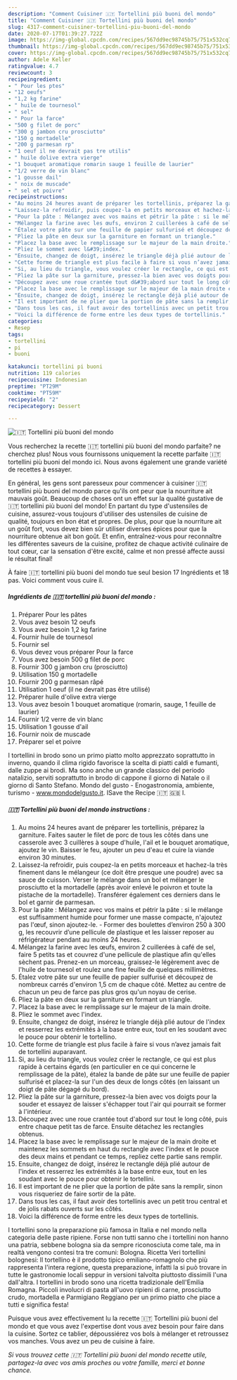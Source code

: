 ```yaml
---
description: "Comment Cuisiner 🇮🇹 Tortellini più buoni del mondo"
title: "Comment Cuisiner 🇮🇹 Tortellini più buoni del mondo"
slug: 4317-comment-cuisiner-tortellini-piu-buoni-del-mondo
date: 2020-07-17T01:39:27.722Z
image: https://img-global.cpcdn.com/recipes/567dd9ec98745b75/751x532cq70/🇮🇹-tortellini-piu-buoni-del-mondo-photo-principale-de-la-recette.jpg
thumbnail: https://img-global.cpcdn.com/recipes/567dd9ec98745b75/751x532cq70/🇮🇹-tortellini-piu-buoni-del-mondo-photo-principale-de-la-recette.jpg
cover: https://img-global.cpcdn.com/recipes/567dd9ec98745b75/751x532cq70/🇮🇹-tortellini-piu-buoni-del-mondo-photo-principale-de-la-recette.jpg
author: Adele Keller
ratingvalue: 4.7
reviewcount: 3
recipeingredient:
- " Pour les ptes"
- "12 oeufs"
- "1,2 kg farine"
- " huile de tournesol"
- " sel"
- " Pour la farce"
- "500 g filet de porc"
- "300 g jambon cru prosciutto"
- "150 g mortadelle"
- "200 g parmesan rp"
- "1 oeuf il ne devrait pas tre utilis"
- " huile dolive extra vierge"
- "1 bouquet aromatique romarin sauge 1 feuille de laurier"
- "1/2 verre de vin blanc"
- "1 gousse dail"
- " noix de muscade"
- " sel et poivre"
recipeinstructions:
- "Au moins 24 heures avant de préparer les tortellinis, préparez la garniture. Faites sauter le filet de porc de tous les côtés dans une casserole avec 3 cuillères à soupe d&#39;huile, l&#39;ail et le bouquet aromatique, ajoutez le vin. Baisser le feu, ajouter un peu d&#39;eau et cuire la viande environ 30 minutes."
- "Laissez-la refroidir, puis coupez-la en petits morceaux et hachez-la très finement dans le mélangeur (ce doit être presque une poudre) avec sa sauce de cuisson. Verser le mélange dans un bol et mélanger le prosciutto et la mortadelle (après avoir enlevé le poivron et toute la pistache de la mortadelle). Transférer également ces derniers dans le bol et garnir de parmesan."
- "Pour la pâte : Mélangez avec vos mains et pétrir la pâte : si le mélange est suffisamment humide pour former une masse compacte, n&#39;ajoutez pas l&#39;œuf, sinon ajoutez-le.  Former des boulettes d’environ 250 à 300 g, les recouvrir d’une pellicule de plastique et les laisser reposer au réfrigérateur pendant au moins 24 heures."
- "Mélangez la farine avec les œufs, environ 2 cuillerées à café de sel, faire 5 petits tas et couvrez d&#39;une pellicule de plastique afin qu&#39;elles sèchent pas. Prenez-en un morceau, graissez-le légèrement avec de l&#39;huile de tournesol et roulez une fine feuille de quelques millimètres."
- "Étalez votre pâte sur une feuille de papier sulfurisé et découpez de nombreux carrés d&#39;environ 1,5 cm de chaque côté. Mettez au centre de chacun un peu de farce pas plus gros qu&#39;un noyau de cerise."
- "Pliez la pâte en deux sur la garniture en formant un triangle."
- "Placez la base avec le remplissage sur le majeur de la main droite."
- "Pliez le sommet avec l&#39;index."
- "Ensuite, changez de doigt, insérez le triangle déjà plié autour de l&#39;index et resserrez les extrémités à la base entre eux, tout en les soudant avec le pouce pour obtenir le tortellino."
- "Cette forme de triangle est plus facile à faire si vous n’avez jamais fait de tortellini auparavant."
- "Si, au lieu du triangle, vous voulez créer le rectangle, ce qui est plus rapide à certains égards (en particulier en ce qui concerne le remplissage de la pâte), étalez la bande de pâte sur une feuille de papier sulfurisé et placez-la sur l&#39;un des deux de longs côtés (en laissant un doigt de pâte dégagé du bord)."
- "Pliez la pâte sur la garniture, pressez-la bien avec vos doigts pour la souder et essayez de laisser s&#39;échapper tout l&#39;air qui pourrait se former à l&#39;intérieur."
- "Découpez avec une roue crantée tout d&#39;abord sur tout le long côté, puis entre chaque petit tas de farce. Ensuite détachez les rectangles obtenus."
- "Placez la base avec le remplissage sur le majeur de la main droite et maintenez les sommets en haut du rectangle avec l&#39;index et le pouce des deux mains et pendant ce temps, repliez cette partie sans remplir."
- "Ensuite, changez de doigt, insérez le rectangle déjà plié autour de l&#39;index et resserrez les extrémités à la base entre eux, tout en les soudant avec le pouce pour obtenir le tortellini."
- "Il est important de ne plier que la portion de pâte sans la remplir, sinon vous risqueriez de faire sortir de la pâte."
- "Dans tous les cas, il faut avoir des tortellinis avec un petit trou central et de jolis rabats ouverts sur les côtés."
- "Voici la différence de forme entre les deux types de tortellinis."
categories:
- Resep
tags:
- tortellini
- pi
- buoni

katakunci: tortellini pi buoni 
nutrition: 119 calories
recipecuisine: Indonesian
preptime: "PT29M"
cooktime: "PT59M"
recipeyield: "2"
recipecategory: Dessert

---
```



![🇮🇹 Tortellini più buoni del mondo](https://img-global.cpcdn.com/recipes/567dd9ec98745b75/751x532cq70/🇮🇹-tortellini-piu-buoni-del-mondo-photo-principale-de-la-recette.jpg)

Vous recherchez la recette 🇮🇹 tortellini più buoni del mondo parfaite? ne cherchez plus! Nous vous fournissons uniquement la recette parfaite 🇮🇹 tortellini più buoni del mondo ici. Nous avons également une grande variété de recettes à essayer.

En général, les gens sont paresseux pour commencer à cuisiner 🇮🇹 tortellini più buoni del mondo parce qu'ils ont peur que la nourriture ait mauvais goût. Beaucoup de choses ont un effet sur la qualité gustative de 🇮🇹 tortellini più buoni del mondo! En partant du type d'ustensiles de cuisine, assurez-vous toujours d'utiliser des ustensiles de cuisine de qualité, toujours en bon état et propres. De plus, pour que la nourriture ait un goût fort, vous devez bien sûr utiliser diverses épices pour que la nourriture obtenue ait bon goût. Et enfin, entraînez-vous pour reconnaître les différentes saveurs de la cuisine, profitez de chaque activité culinaire de tout cœur, car la sensation d'être excité, calme et non pressé affecte aussi le résultat final!

<!--inarticleads1-->

À faire 🇮🇹 tortellini più buoni del mondo tue seul besion 17 Ingrédients et 18 pas. Voici comment vous cuire il.

##### Ingrédients de 🇮🇹 tortellini più buoni del mondo :

1. Préparer  Pour les pâtes
1. Vous avez besoin 12 oeufs
1. Vous avez besoin 1,2 kg farine
1. Fournir  huile de tournesol
1. Fournir  sel
1. Vous devez vous préparer  Pour la farce
1. Vous avez besoin 500 g filet de porc
1. Fournir 300 g jambon cru (prosciutto)
1. Utilisation 150 g mortadelle
1. Fournir 200 g parmesan râpé
1. Utilisation 1 oeuf (il ne devrait pas être utilisé)
1. Préparer  huile d&#39;olive extra vierge
1. Vous avez besoin 1 bouquet aromatique (romarin, sauge, 1 feuille de laurier)
1. Fournir 1/2 verre de vin blanc
1. Utilisation 1 gousse d&#39;ail
1. Fournir  noix de muscade
1. Préparer  sel et poivre


I tortellini in brodo sono un primo piatto molto apprezzato soprattutto in inverno, quando il clima rigido favorisce la scelta di piatti caldi e fumanti, dalle zuppe ai brodi. Ma sono anche un grande classico del periodo natalizio, serviti soprattutto in brodo di cappone il giorno di Natale o il giorno di Santo Stefano. Mondo del gusto - Enogastronomia, ambiente, turismo - www.mondodelgusto.it. ISave the Recipe 🇮🇹 🇬🇧 I. 

<!--inarticleads2-->

##### 🇮🇹 Tortellini più buoni del mondo instructions :

1. Au moins 24 heures avant de préparer les tortellinis, préparez la garniture. Faites sauter le filet de porc de tous les côtés dans une casserole avec 3 cuillères à soupe d&#39;huile, l&#39;ail et le bouquet aromatique, ajoutez le vin. Baisser le feu, ajouter un peu d&#39;eau et cuire la viande environ 30 minutes.
1. Laissez-la refroidir, puis coupez-la en petits morceaux et hachez-la très finement dans le mélangeur (ce doit être presque une poudre) avec sa sauce de cuisson. Verser le mélange dans un bol et mélanger le prosciutto et la mortadelle (après avoir enlevé le poivron et toute la pistache de la mortadelle). Transférer également ces derniers dans le bol et garnir de parmesan.
1. Pour la pâte : Mélangez avec vos mains et pétrir la pâte : si le mélange est suffisamment humide pour former une masse compacte, n&#39;ajoutez pas l&#39;œuf, sinon ajoutez-le.  - Former des boulettes d’environ 250 à 300 g, les recouvrir d’une pellicule de plastique et les laisser reposer au réfrigérateur pendant au moins 24 heures.
1. Mélangez la farine avec les œufs, environ 2 cuillerées à café de sel, faire 5 petits tas et couvrez d&#39;une pellicule de plastique afin qu&#39;elles sèchent pas. Prenez-en un morceau, graissez-le légèrement avec de l&#39;huile de tournesol et roulez une fine feuille de quelques millimètres.
1. Étalez votre pâte sur une feuille de papier sulfurisé et découpez de nombreux carrés d&#39;environ 1,5 cm de chaque côté. Mettez au centre de chacun un peu de farce pas plus gros qu&#39;un noyau de cerise.
1. Pliez la pâte en deux sur la garniture en formant un triangle.
1. Placez la base avec le remplissage sur le majeur de la main droite.
1. Pliez le sommet avec l&#39;index.
1. Ensuite, changez de doigt, insérez le triangle déjà plié autour de l&#39;index et resserrez les extrémités à la base entre eux, tout en les soudant avec le pouce pour obtenir le tortellino.
1. Cette forme de triangle est plus facile à faire si vous n’avez jamais fait de tortellini auparavant.
1. Si, au lieu du triangle, vous voulez créer le rectangle, ce qui est plus rapide à certains égards (en particulier en ce qui concerne le remplissage de la pâte), étalez la bande de pâte sur une feuille de papier sulfurisé et placez-la sur l&#39;un des deux de longs côtés (en laissant un doigt de pâte dégagé du bord).
1. Pliez la pâte sur la garniture, pressez-la bien avec vos doigts pour la souder et essayez de laisser s&#39;échapper tout l&#39;air qui pourrait se former à l&#39;intérieur.
1. Découpez avec une roue crantée tout d&#39;abord sur tout le long côté, puis entre chaque petit tas de farce. Ensuite détachez les rectangles obtenus.
1. Placez la base avec le remplissage sur le majeur de la main droite et maintenez les sommets en haut du rectangle avec l&#39;index et le pouce des deux mains et pendant ce temps, repliez cette partie sans remplir.
1. Ensuite, changez de doigt, insérez le rectangle déjà plié autour de l&#39;index et resserrez les extrémités à la base entre eux, tout en les soudant avec le pouce pour obtenir le tortellini.
1. Il est important de ne plier que la portion de pâte sans la remplir, sinon vous risqueriez de faire sortir de la pâte.
1. Dans tous les cas, il faut avoir des tortellinis avec un petit trou central et de jolis rabats ouverts sur les côtés.
1. Voici la différence de forme entre les deux types de tortellinis.


I tortellini sono la preparazione più famosa in Italia e nel mondo nella categoria delle paste ripiene. Forse non tutti sanno che i tortellini non hanno una patria, sebbene bologna sia da sempre riconosciuta come tale, ma in realtà vengono contesi tra tre comuni: Bologna. Ricetta Veri tortellini bolognesi: Il tortellino è il prodotto tipico emiliano-romagnolo che più rappresenta l&#39;intera regione, questa preparazione, infatti la si può trovare in tutte le gastronomie locali seppur in versioni talvolta piuttosto dissimili l&#39;una dall&#39;altra. I tortellini in brodo sono una ricetta tradizionale dell&#39;Emilia Romagna. Piccoli involucri di pasta all&#39;uovo ripieni di carne, prosciutto crudo, mortadella e Parmigiano Reggiano per un primo piatto che piace a tutti e significa festa! 

<!--inarticleads1-->

<p>
Puisque vous avez effectivement lu la recette 🇮🇹 Tortellini più buoni del mondo et que vous avez l'expertise dont vous avez besoin pour faire dans la cuisine. Sortez ce tablier, dépoussiérez vos bols à mélanger et retroussez vos manches. Vous avez un peu de cuisine à faire.
</p>

<p>
<i>Si vous trouvez cette 🇮🇹 Tortellini più buoni del mondo recette utile, partagez-la avec vos amis proches ou votre famille, merci et bonne chance.</i>
</p>
